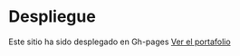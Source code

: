 # Despliegue

Este sitio ha sido desplegado en Gh-pages
[Ver el portafolio](https://brayandvelasquez.github.io/portafolio/)
